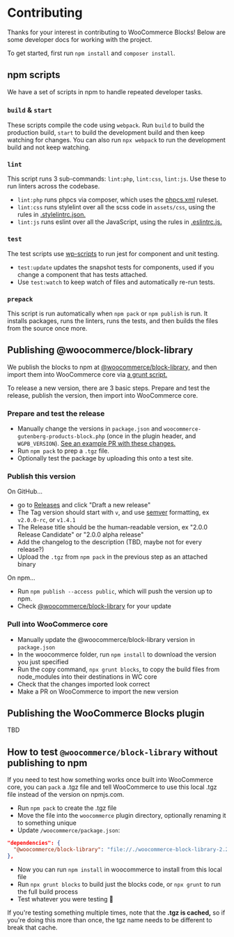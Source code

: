 # Contributing

Thanks for your interest in contributing to WooCommerce Blocks! Below are some developer docs for working with the project.

To get started, first run `npm install` and `composer install`.

## npm scripts

We have a set of scripts in npm to handle repeated developer tasks.

### `build` & `start`

These scripts compile the code using `webpack`. Run `build` to build the production build, `start` to build the development build and then keep watching for changes. You can also run `npx webpack` to run the development build and not keep watching.

### `lint`

This script runs 3 sub-commands: `lint:php`, `lint:css`, `lint:js`. Use these to run linters across the codebase.

- `lint:php` runs phpcs via composer, which uses the [phpcs.xml](https://github.com/woocommerce/woocommerce-gutenberg-products-block/blob/master/phpcs.xml) ruleset.
- `lint:css` runs stylelint over all the scss code in `assets/css`, using the rules in [.stylelintrc.json.](https://github.com/woocommerce/woocommerce-gutenberg-products-block/blob/master/.stylelintrc.json)
- `lint:js` runs eslint over all the JavaScript, using the rules in [.eslintrc.js.](https://github.com/woocommerce/woocommerce-gutenberg-products-block/blob/master/.eslintrc.js)

### `test`

The test scripts use [wp-scripts](https://github.com/WordPress/gutenberg/tree/master/packages/scripts) to run jest for component and unit testing.

- `test:update` updates the snapshot tests for components, used if you change a component that has tests attached.
- Use `test:watch` to keep watch of files and automatically re-run tests.

### `prepack`

This script is run automatically when `npm pack` or `npm publish` is run. It installs packages, runs the linters, runs the tests, and then builds the files from the source once more.

## Publishing @woocommerce/block-library

We publish the blocks to npm at [@woocommerce/block-library,](https://www.npmjs.com/package/@woocommerce/block-library) and then import them into WooCommerce core via [a grunt script.](https://github.com/woocommerce/woocommerce/blob/741bd5ba6d193e21893ef3af3d4f3f030a79c099/Gruntfile.js#L347) 

To release a new version, there are 3 basic steps. Prepare and test the release, publish the version, then import into WooCommerce core.

### Prepare and test the release

- Manually change the versions in `package.json` and `woocommerce-gutenberg-products-block.php` (once in the plugin header, and `WGPB_VERSION`). [See an example PR with these changes.](https://github.com/woocommerce/woocommerce-gutenberg-products-block/pull/478/commits/725c43fe0362044c953728cb3391095a43e66bb5)
- Run `npm pack` to prep a `.tgz` file.
- Optionally test the package by uploading this onto a test site.

### Publish this version

On GitHub…

- go to [Releases](https://github.com/woocommerce/woocommerce-gutenberg-products-block/releases) and click "Draft a new release"
- The Tag version should start with `v`, and use [semver](https://semver.org/) formatting, ex `v2.0.0-rc`, or `v1.4.1`
- The Release title should be the human-readable version, ex "2.0.0 Release Candidate" or "2.0.0 alpha release"
- Add the changelog to the description (TBD, maybe not for every release?)
- Upload the `.tgz` from `npm pack` in the previous step as an attached binary

On npm…

- Run `npm publish --access public`, which will push the version up to npm.
- Check [@woocommerce/block-library](https://www.npmjs.com/package/@woocommerce/block-library) for your update

### Pull into WooCommerce core

- Manually update the @woocommerce/block-library version in `package.json`
- In the woocommerce folder, run `npm install` to download the version you just specified
- Run the copy command, `npx grunt blocks`, to copy the build files from node_modules into their destinations in WC core
- Check that the changes imported look correct
- Make a PR on WooCommerce to import the new version

## Publishing the WooCommerce Blocks plugin

TBD

## How to test `@woocommerce/block-library` without publishing to npm

If you need to test how something works once built into WooCommerce core, you can `pack` a .tgz file and tell WooCommerce to use this local .tgz file instead of the version on npmjs.com.

- Run `npm pack` to create the .tgz file
- Move the file into the `woocommerce` plugin directory, optionally renaming it to something unique
- Update `/woocommerce/package.json`:

```json
"dependencies": {
  "@woocommerce/block-library": "file://./woocommerce-block-library-2.2.0-dev.tgz"
},
```

- Now you can run `npm install` in woocommerce to install from this local file
- Run `npx grunt blocks` to build just the blocks code, or `npx grunt` to run the full build process
- Test whatever you were testing 🎉

If you're testing something multiple times, note that the **.tgz is cached,** so if you're doing this more than once, the tgz name needs to be different to break that cache.

